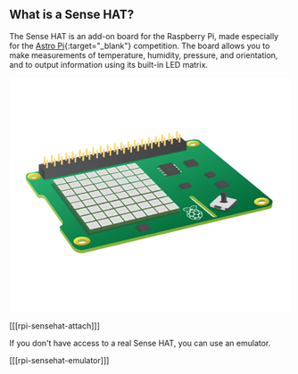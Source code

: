 ## What is a Sense HAT?

The Sense HAT is an add-on board for the Raspberry Pi, made especially for the [Astro Pi](http://astro-pi.org/){:target="_blank"} competition. The board allows you to make measurements of temperature, humidity, pressure, and orientation, and to output information using its built-in LED matrix.

![Sense HAT](images/sense-hat.png)

[[[rpi-sensehat-attach]]]

If you don't have access to a real Sense HAT, you can use an emulator.

[[[rpi-sensehat-emulator]]]
